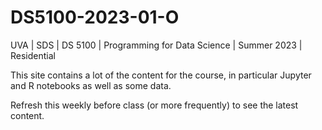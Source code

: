 # DS5100-2023-01-O

UVA | SDS | DS 5100 | Programming for Data Science | Summer 2023 | Residential

This site contains a lot of the content for the course, in particular Jupyter and R notebooks as well as some data. 

Refresh this weekly before class (or more frequently) to see the latest content.
